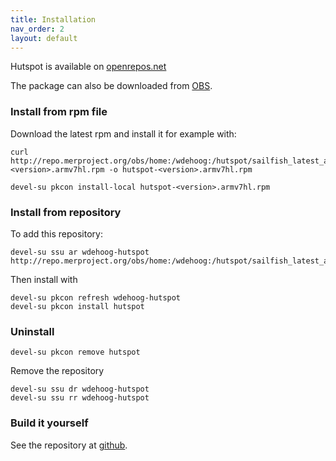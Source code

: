 ```yaml
---
title: Installation
nav_order: 2
layout: default
---
```

Hutspot is available on [openrepos.net](https://openrepos.net/content/wdehoog/hutspot) 

The package can also be downloaded from [OBS]( https://api.merproject.org/package/binaries/home:wdehoog:hutspot/hutspot?repository=sailfish_latest_armv7hl). 

### Install from rpm file
Download the latest rpm and install it for example with:

```
curl http://repo.merproject.org/obs/home:/wdehoog:/hutspot/sailfish_latest_armv7hl/armv7hl/hutspot-<version>.armv7hl.rpm -o hutspot-<version>.armv7hl.rpm

devel-su pkcon install-local hutspot-<version>.armv7hl.rpm
```


### Install from repository
To add this repository:

```
devel-su ssu ar wdehoog-hutspot http://repo.merproject.org/obs/home:/wdehoog:/hutspot/sailfish_latest_armv7hl/
```

Then install with

```
devel-su pkcon refresh wdehoog-hutspot
devel-su pkcon install hutspot
```

### Uninstall

```
devel-su pkcon remove hutspot
```

Remove the repository
```
devel-su ssu dr wdehoog-hutspot
devel-su ssu rr wdehoog-hutspot
```

### Build it yourself
See the repository at [github](https://github.com/sailfish-spotify/hutspot).


